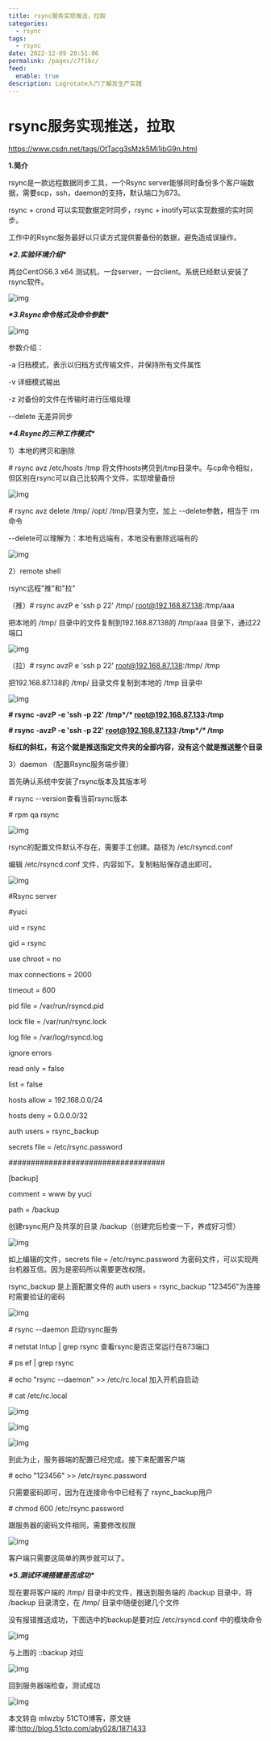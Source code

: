 ```yaml
---
title: rsync服务实现推送，拉取
categories: 
  - rsync
tags: 
  - rsync
date: 2022-12-09 20:51:06
permalink: /pages/c7f1bc/
feed:
  enable: true
description: Logrotate入门了解及生产实践
---
```


# rsync服务实现推送，拉取

https://www.csdn.net/tags/OtTacg3sMzk5Mi1ibG9n.html

**1.简介**

rsync是一款远程数据同步工具，一个Rsync server能够同时备份多个客户端数据，需要scp，ssh，daemon的支持，默认端口为873。

rsync + crond 可以实现数据定时同步，rsync + inotify可以实现数据的实时同步。

工作中的Rsync服务最好以只读方式提供要备份的数据，避免造成误操作。

***\*2.实验环境介绍\****

两台CentOS6.3 x64  测试机，一台server，一台client。系统已经默认安装了rsync软件。

![img](http://s3.51cto.com/wyfs02/M02/8A/01/wKioL1gkBdaDE-dQAAAE5R3eKYo767.png)

***\*3.Rsync命令格式及命令参数\****

![img](http://s3.51cto.com/wyfs02/M00/8A/05/wKiom1gkBdaBFVmoAAAEEauWqYY331.png)

参数介绍：

-a   归档模式，表示以归档方式传输文件，并保持所有文件属性

-v   详细模式输出

-z   对备份的文件在传输时进行压缩处理

--delete   无差异同步

***\*4.Rsync的三种工作模式\****

1）本地的拷贝和删除

\# rsync avz /etc/hosts /tmp  将文件hosts拷贝到/tmp目录中。与cp命令相似，但区别在rsync可以自己比较两个文件，实现增量备份

![img](http://s3.51cto.com/wyfs02/M02/8A/05/wKiom1gkBdaCu9GFAAAENpjOZwk289.png)

\# rsync avz delete /tmp/ /opt/    /tmp/目录为空，加上 --delete参数，相当于 rm 命令

--delete可以理解为：本地有远端有，本地没有删除远端有的

![img](http://s3.51cto.com/wyfs02/M00/8A/01/wKioL1gkBdfBqcSQAAAEeSjaT88079.png)

2）remote shell

rsync远程"推"和"拉"

（推）# rsync avzP e 'ssh p 22' /tmp/ root@192.168.87.138:/tmp/aaa

把本地的 /tmp/ 目录中的文件复制到192.168.87.138的 /tmp/aaa 目录下，通过22端口

![img](http://s3.51cto.com/wyfs02/M02/8A/01/wKioL1gkBdfgv6I3AAAGCVg3uT4163.png)

（拉）# rsync avzP e 'ssh p 22' root@192.168.87.138:/tmp/ /tmp

把192.168.87.138的 /tmp/ 目录文件复制到本地的 /tmp 目录中

![img](http://s3.51cto.com/wyfs02/M00/8A/05/wKiom1gkBdfRu9JBAAAF6tIHihM264.png)

**# rsync -avzP -e 'ssh -p 22' /tmp\**/\** root@192.168.87.133:/tmp**

**# rsync -avzP -e 'ssh -p 22' root@192.168.87.133:/tmp\**/\** /tmp**

**标红的斜杠，有这个就是推送指定文件夹的全部内容，没有这个就是推送整个目录**

3）daemon   （配置Rsync服务端步骤）

首先确认系统中安装了rsync版本及其版本号

\# rsync --version查看当前rsync版本

\# rpm qa rsync

![img](http://s3.51cto.com/wyfs02/M00/8A/01/wKioL1gkBdfzI5MAAAAfMXva_mk381.png)

rsync的配置文件默认不存在，需要手工创建。路径为 /etc/rsyncd.conf

编辑 /etc/rsyncd.conf 文件，内容如下。复制粘贴保存退出即可。

![img](http://s3.51cto.com/wyfs02/M01/8A/05/wKiom1gkBdfyZRnNAAAEUhEq4iU490.png)

\#Rsync server

\#yuci

uid = rsync

gid = rsync

use chroot = no

max connections = 2000

timeout = 600

pid file = /var/run/rsyncd.pid

lock file = /var/run/rsync.lock

log file = /var/log/rsyncd.log

ignore errors

read only = false

list = false

hosts allow = 192.168.0.0/24

hosts deny = 0.0.0.0/32

auth users = rsync_backup

secrets file = /etc/rsync.password

\###################################

[backup]

comment = www by yuci

path = /backup

创建rsync用户及共享的目录 /backup（创建完后检查一下，养成好习惯）

![img](http://s3.51cto.com/wyfs02/M01/8A/01/wKioL1gkBdjzcbjKAAAM4CSuIcI314.png)

如上编辑的文件，secrets file = /etc/rsync.password 为密码文件，可以实现两台机器互信。因为是密码所以需要更改权限。

rsync_backup 是上面配置文件的 auth users = rsync_backup  "123456"为连接时需要验证的密码

![img](http://s3.51cto.com/wyfs02/M01/8A/05/wKiom1gkBdjD35w0AAAKUNSr_A8689.png)

\# rsync --daemon   启动rsync服务

\# netstat lntup | grep rsync   查看rsync是否正常运行在873端口

\# ps ef | grep rsync

\# echo "rsync --daemon" >> /etc/rc.local    加入开机自启动

\# cat /etc/rc.local

![img](http://s3.51cto.com/wyfs02/M01/8A/01/wKioL1gkBdjzn-nSAAAIrYeLOGo175.png)

![img](http://s3.51cto.com/wyfs02/M02/8A/05/wKiom1gkBdjy_DqPAAAHzZg6JvE349.png)

![img](http://s3.51cto.com/wyfs02/M02/8A/05/wKiom1gkBdnSIG1-AAASzQvpjwU577.png)

到此为止，服务器端的配置已经完成。接下来配置客户端

\# echo "123456" >> /etc/rsync.password

只需要密码即可，因为在连接命令中已经有了 rsync_backup用户

\# chmod 600 /etc/rsync.password

跟服务器的密码文件相同，需要修改权限

![img](http://s3.51cto.com/wyfs02/M02/8A/01/wKioL1gkBdmwQdYDAAAIMT79i0I947.png)

客户端只需要这简单的两步就可以了。

***\*5.测试环境搭建是否成功\****

现在要将客户端的 /tmp/ 目录中的文件，推送到服务端的 /backup 目录中，将 /backup 目录清空，在 /tmp/ 目录中随便创建几个文件

没有报错推送成功，下图选中的backup是要对应 /etc/rsyncd.conf 中的模块命令

![img](http://s3.51cto.com/wyfs02/M02/8A/01/wKioL1gkBdmBNVCUAAAR1mwLce0510.png)

与上图的 ::backup 对应

![img](http://s3.51cto.com/wyfs02/M00/8A/05/wKiom1gkBdmDlzuxAAAJfLW17Hc554.png)

回到服务器端检查，测试成功

![img](http://s3.51cto.com/wyfs02/M00/8A/05/wKiom1gkBdmwYMjTAAAE0_uB2wo600.png)

本文转自  mlwzby  51CTO博客，原文链接:http://blog.51cto.com/aby028/1871433
